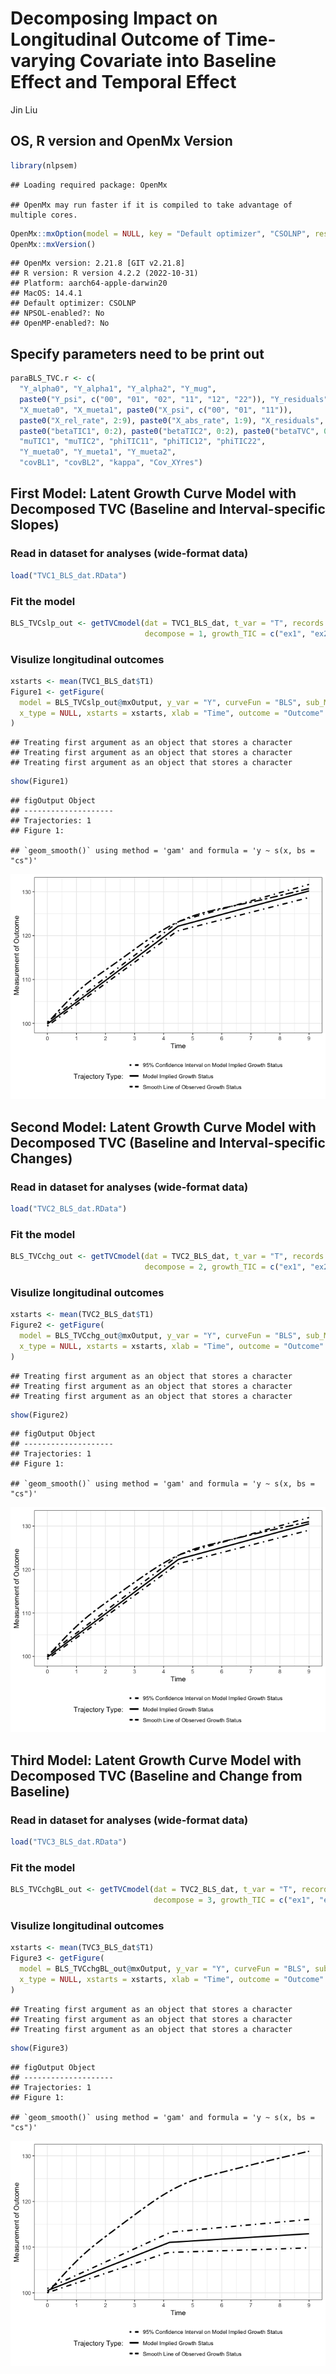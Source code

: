 Decomposing Impact on Longitudinal Outcome of Time-varying Covariate
into Baseline Effect and Temporal Effect
================
Jin Liu

## OS, R version and OpenMx Version

``` r
library(nlpsem)
```

    ## Loading required package: OpenMx

    ## OpenMx may run faster if it is compiled to take advantage of multiple cores.

``` r
OpenMx::mxOption(model = NULL, key = "Default optimizer", "CSOLNP", reset = FALSE)
OpenMx::mxVersion()
```

    ## OpenMx version: 2.21.8 [GIT v2.21.8]
    ## R version: R version 4.2.2 (2022-10-31)
    ## Platform: aarch64-apple-darwin20 
    ## MacOS: 14.4.1
    ## Default optimizer: CSOLNP
    ## NPSOL-enabled?: No
    ## OpenMP-enabled?: No

## Specify parameters need to be print out

``` r
paraBLS_TVC.r <- c(
  "Y_alpha0", "Y_alpha1", "Y_alpha2", "Y_mug",
  paste0("Y_psi", c("00", "01", "02", "11", "12", "22")), "Y_residuals",
  "X_mueta0", "X_mueta1", paste0("X_psi", c("00", "01", "11")), 
  paste0("X_rel_rate", 2:9), paste0("X_abs_rate", 1:9), "X_residuals",
  paste0("betaTIC1", 0:2), paste0("betaTIC2", 0:2), paste0("betaTVC", 0:2),
  "muTIC1", "muTIC2", "phiTIC11", "phiTIC12", "phiTIC22",
  "Y_mueta0", "Y_mueta1", "Y_mueta2", 
  "covBL1", "covBL2", "kappa", "Cov_XYres")
```

## First Model: Latent Growth Curve Model with Decomposed TVC (Baseline and Interval-specific Slopes)

### Read in dataset for analyses (wide-format data)

``` r
load("TVC1_BLS_dat.RData")
```

### Fit the model

``` r
BLS_TVCslp_out <- getTVCmodel(dat = TVC1_BLS_dat, t_var = "T", records = 1:10, y_var = "Y", curveFun = "BLS", intrinsic = FALSE, y_model = "LGCM", TVC = "TVC",
                              decompose = 1, growth_TIC = c("ex1", "ex2"), res_scale = c(0.25, 0.25), res_cor = 0.3, tries = 10, paramOut = TRUE, names = "paraBLS_TVC.r")
```

### Visulize longitudinal outcomes

``` r
xstarts <- mean(TVC1_BLS_dat$T1)
Figure1 <- getFigure(
  model = BLS_TVCslp_out@mxOutput, y_var = "Y", curveFun = "BLS", sub_Model = "TVC", y_model = "LGCM", t_var = "T", records = 1:10, m_var = NULL, x_var = NULL,
  x_type = NULL, xstarts = xstarts, xlab = "Time", outcome = "Outcome"
)
```

    ## Treating first argument as an object that stores a character
    ## Treating first argument as an object that stores a character
    ## Treating first argument as an object that stores a character

``` r
show(Figure1)
```

    ## figOutput Object
    ## --------------------
    ## Trajectories: 1 
    ## Figure 1:

    ## `geom_smooth()` using method = 'gam' and formula = 'y ~ s(x, bs = "cs")'

![](OpenMx_demo_files/figure-gfm/unnamed-chunk-5-1.png)<!-- -->

## Second Model: Latent Growth Curve Model with Decomposed TVC (Baseline and Interval-specific Changes)

### Read in dataset for analyses (wide-format data)

``` r
load("TVC2_BLS_dat.RData")
```

### Fit the model

``` r
BLS_TVCchg_out <- getTVCmodel(dat = TVC2_BLS_dat, t_var = "T", records = 1:10, y_var = "Y", curveFun = "BLS", intrinsic = FALSE, y_model = "LGCM", TVC = "TVC",
                              decompose = 2, growth_TIC = c("ex1", "ex2"), res_scale = c(0.25, 0.25), res_cor = 0.3, tries = 10, paramOut = TRUE, names = "paraBLS_TVC.r")
```

### Visulize longitudinal outcomes

``` r
xstarts <- mean(TVC2_BLS_dat$T1)
Figure2 <- getFigure(
  model = BLS_TVCchg_out@mxOutput, y_var = "Y", curveFun = "BLS", sub_Model = "TVC", y_model = "LGCM", t_var = "T", records = 1:10, m_var = NULL, x_var = NULL,
  x_type = NULL, xstarts = xstarts, xlab = "Time", outcome = "Outcome"
)
```

    ## Treating first argument as an object that stores a character
    ## Treating first argument as an object that stores a character
    ## Treating first argument as an object that stores a character

``` r
show(Figure2)
```

    ## figOutput Object
    ## --------------------
    ## Trajectories: 1 
    ## Figure 1:

    ## `geom_smooth()` using method = 'gam' and formula = 'y ~ s(x, bs = "cs")'

![](OpenMx_demo_files/figure-gfm/unnamed-chunk-8-1.png)<!-- -->

## Third Model: Latent Growth Curve Model with Decomposed TVC (Baseline and Change from Baseline)

### Read in dataset for analyses (wide-format data)

``` r
load("TVC3_BLS_dat.RData")
```

### Fit the model

``` r
BLS_TVCchgBL_out <- getTVCmodel(dat = TVC2_BLS_dat, t_var = "T", records = 1:10, y_var = "Y", curveFun = "BLS", intrinsic = FALSE, y_model = "LGCM", TVC = "TVC",
                                decompose = 3, growth_TIC = c("ex1", "ex2"), res_scale = c(0.25, 0.25), res_cor = 0.3, tries = 10, paramOut = TRUE, names = "paraBLS_TVC.r")
```

### Visulize longitudinal outcomes

``` r
xstarts <- mean(TVC3_BLS_dat$T1)
Figure3 <- getFigure(
  model = BLS_TVCchgBL_out@mxOutput, y_var = "Y", curveFun = "BLS", sub_Model = "TVC", y_model = "LGCM", t_var = "T", records = 1:10, m_var = NULL, x_var = NULL,
  x_type = NULL, xstarts = xstarts, xlab = "Time", outcome = "Outcome"
)
```

    ## Treating first argument as an object that stores a character
    ## Treating first argument as an object that stores a character
    ## Treating first argument as an object that stores a character

``` r
show(Figure3)
```

    ## figOutput Object
    ## --------------------
    ## Trajectories: 1 
    ## Figure 1:

    ## `geom_smooth()` using method = 'gam' and formula = 'y ~ s(x, bs = "cs")'

![](OpenMx_demo_files/figure-gfm/unnamed-chunk-11-1.png)<!-- -->
